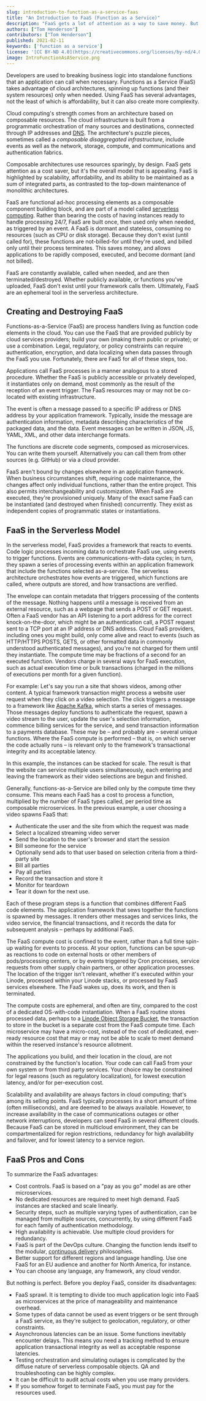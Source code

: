 ```yaml
---
slug: introduction-to-function-as-a-service-faas
title: "An Introduction to FaaS (Function as a Service)"
description: "FaaS gets a lot of attention as a way to save money. But what is it, exactly? And how does it work? Read this guide to learn more."
authors: ["Tom Henderson"]
contributors: ["Tom Henderson"]
published: 2021-02-11
keywords: ['function as a service']
license: '[CC BY-ND 4.0](https://creativecommons.org/licenses/by-nd/4.0)'
image: IntroFunctionAsAService.png
---
```


Developers are used to breaking business logic into standalone functions that an application can call when necessary. Functions as a Service (FaaS) takes advantage of cloud architectures, spinning up functions (and their system resources) only when needed. Using FaaS has several advantages, not the least of which is affordability, but it can also create more complexity.

Cloud computing's strength comes from an architecture based on composable resources. The cloud infrastructure is built from a programmatic orchestration of many sources and destinations, connected through IP addresses and [DNS](/docs/guides/networking/dns/). The architecture's puzzle pieces, sometimes called a *composable disaggregated infrastructure*, include events as well as the network, storage, compute, and communications and authentication fabrics.

Composable architectures use resources sparingly, by design. FaaS gets attention as a cost saver, but it's the overall model that is appealing. FaaS is highlighted by scalability, affordability, and its ability to be maintained as a sum of integrated parts, as contrasted to the top-down maintenance of monolithic architectures.

FaaS are functional ad-hoc processing elements as a composable component building block, and are part of a model called [serverless computing](/docs/guides/what-is-serverless-computing/). Rather than bearing the costs of having instances ready to handle processing 24/7, FaaS are built once, then used only when needed, as triggered by an event. A FaaS is dormant and stateless, consuming no resources (such as CPU or disk storage). Because they don't exist (until called for), these functions are not-billed-for until they're used, and billed only until their process terminates. This saves money, and allows applications to be rapidly composed, executed, and become dormant (and not billed).

FaaS are constantly available, called when needed, and are then terminated/destroyed. Whether publicly available, or functions you've uploaded, FaaS don't exist until your framework calls them. Ultimately, FaaS are an ephemeral tool in the serverless architecture.

## Creating and Destroying FaaS

Functions-as-a-Service (FaaS) are process handlers living as function code elements in the cloud. You can use the FaaS that are provided publicly by cloud services providers; build your own (making them public or private); or use a combination. Legal, regulatory, or policy constraints can require authentication, encryption, and data localizing when data passes through the FaaS you use. Fortunately, there are FaaS for all of these steps, too.

Applications call FaaS processes in a manner analogous to a stored procedure. Whether the FaaS is publicly accessible or privately developed, it instantiates only on demand, most commonly as the result of the reception of an event trigger. The FaaS resources may or may not be co-located with existing infrastructure.

The event is often a message passed to a specific IP address or DNS address by your application framework. Typically, inside the message are authentication information, metadata describing characteristics of the packaged data, and the data. Event messages can be written in JSON, JS, YAML, XML, and other data interchange formats.

The functions are discrete code segments, composed as microservices. You can write them yourself. Alternatively you can call them from other sources (e.g. GitHub) or via a cloud provider.

FaaS aren't bound by changes elsewhere in an application framework. When business circumstances shift, requiring code maintenance, the changes affect only individual functions, rather than the entire project. This also permits interchangeability and customization. When FaaS are executed, they're provisioned uniquely. Many of the exact same FaaS can be instantiated (and destroyed when finished) concurrently. They exist as independent copies of programmatic states or instantiations.

## FaaS in the Serverless Model

In the serverless model, FaaS provides a framework that reacts to events. Code logic processes incoming data to orchestrate FaaS use, using events to trigger functions. Events are communications-with-data cycles; in turn, they spawn a series of processing events within an application framework that include the functions selected as-a-service. The serverless architecture orchestrates how events are triggered, which functions are called, where outputs are stored, and how transactions are verified.

The envelope can contain metadata that triggers processing of the contents of the message. Nothing happens until a message is received from an external resource, such as a webpage that sends a POST or GET request. Often a FaaS vendor has an API listening to a port address for the correct knock-on-the-door, which might be an authentication call, a POST request sent to a TCP port at an IP address or DNS address. Cloud FaaS providers, including ones you might build, only come alive and react to events (such as HTTP/HTTPS POSTS, GETS, or other formatted data in commonly understood authenticated messages), and you're not charged for them until they instantiate. The compute time may be fractions of a second for an executed function. Vendors charge in several ways for FaaS execution, such as actual execution time or bulk transactions (charged in the millions of executions per month for a given function).

For example: Let's say you run a site that shows videos, among other content. A typical framework transaction might process a website user request when they click on a video selection. The click triggers a message to a framework like [Apache Kafka](https://kafka.apache.org/), which starts a series of messages. Those messages deploy functions to authenticate the request, spawn a video stream to the user, update the user's selection information, commence billing services for the service, and send transaction information to a payments database. These may be – and probably are – several unique functions. Where the FaaS compute is performed – that is, on which server the code actually runs – is relevant only to the framework's transactional integrity and its acceptable latency.

In this example, the instances can be stacked for scale. The result is that the website can service multiple users simultaneously, each entering and leaving the framework as their video selections are begun and finished.

Generally, functions-as-a-Service are billed only by the compute time they consume. This means each FaaS has a cost to process a function, multiplied by the number of FaaS types called, per period time as composable microservices. In the previous example, a user choosing a video spawns FaaS that:

- Authenticate the user and the site from which the request was made
- Select a localized streaming video server
- Send the location to the user's browser and start the session
- Bill someone for the service
- Optionally send ads to that user based on selection criteria from a third-party site
- Bill all parties
- Pay all parties
- Record the transaction and store it
- Monitor for teardown
- Tear it down for the next use.

Each of these program steps is a function that combines different FaaS code elements. The application framework that sews together the functions is spawned by messages. It renders other messages and services links, the video service, the financial transactions, and it records the data for subsequent analysis – perhaps by additional FaaS.

The FaaS compute cost is confined to the event, rather than a full time spin-up waiting for events to process. At your option, functions can be spun-up as reactions to code on external hosts or other members of pods/processing centers, or by events triggered by Cron processes, service requests from other supply chain partners, or other application processes. The location of the trigger isn't relevant, whether it's executed within your Linode, processed within your Linode stacks, or processed by FaaS services elsewhere. The FaaS wakes up, does its work, and then is terminated.

The compute costs are ephemeral, and often are tiny, compared to the cost of a dedicated OS-with-code instantiation. When a FaaS routine stores processed data, perhaps to a [Linode Object Storage Bucket](https://www.linode.com/products/object-storage/), the transaction to store in the bucket is a separate cost from the FaaS compute time. Each microservice may have a micro-cost, instead of the cost of dedicated, ever-ready resource cost that may or may not be able to scale to meet demand within the reserved instance's resource allotment.

The applications you build, and their location in the cloud, are not constrained by the function's location. Your code can call FaaS from your own system or from third party services. Your choice may be constrained for legal reasons (such as regulatory localization), for lowest execution latency, and/or for per-execution cost.

Scalability and availability are always factors in cloud computing; that's among its selling points. FaaS typically processes in a short amount of time (often milliseconds), and are deemed to be always available. However, to increase availability in the case of communications outages or other network interruptions, developers can seed FaaS in several different clouds. Because FaaS can be stored in multicloud environment, they can be compartmentalized for region restrictions, redundancy for high availability and failover, and for lowest latency to a service region.

## FaaS Pros and Cons

To summarize the FaaS advantages:

- Cost controls. FaaS is based on a "pay as you go" model as are other microservices.
- No dedicated resources are required to meet high demand. FaaS instances are stacked and scale linearly.
- Security steps, such as multiple varying types of authentication, can be managed from multiple sources, concurrently, by using different FaaS for each family of authentication methodology.
- High availability is achievable. Use multiple cloud providers for redundancy.
- FaaS is part of the DevOps culture. Changing the function lends itself to the modular, [continuous delivery](/docs/guides/introduction-ci-cd/) philosophies.
- Better support for different regions and language handling. Use one FaaS for an EU audience and another for North America, for instance.
- You can choose any language, any framework, any cloud vendor.

But nothing is perfect. Before you deploy FaaS, consider its disadvantages:

- FaaS sprawl. It is tempting to divide too much application logic into FaaS as microservices at the price of manageability and maintenance overhead.
- Some types of data cannot be used as event triggers or be sent through a FaaS service, as they're subject to geolocation, regulatory, or other constraints.
- Asynchronous latencies can be an issue. Some functions inevitably encounter delays. This means you need a tracking method to ensure application transactional integrity as well as acceptable response latencies.
- Testing orchestration and simulating outages is complicated by the diffuse nature of serverless composable objects. QA and troubleshooting can be highly complex.
- It can be difficult to audit actual costs when you use many providers.
- If you somehow forget to terminate FaaS, you must pay for the resources used.